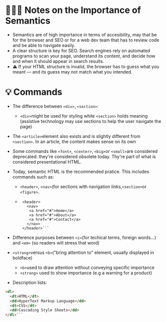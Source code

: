 # 🧑🏼‍💻 Notes on the Importance of Semantics

* Semantics are of high importance in terms of accesibility, may that be for the browser and SEO or for a web dev team that has to review code and be able to navigate easily.
* A clear structure is key for SEO. Search engines rely on automated programs to scan your page, understand its content, and decide how and when it should appear in search results.
* ⚠️ If your HTML structure is invalid, the browser has to guess what you meant — and its guess may not match what you intended.
 

# 💡 Commands

* The difference between `<div>`, `<section>`:
     * `<div>`might be used for styling while `<section>` holds meaning (assistive technology may use sections to help the user navigate the page)
* The `<article>`element also exists and is slightly different from `<section>`. In an article, the content makes sense on its own

* Some commands like `<font>`, `<center>`, `<big>`or `<small>`are considered deprecated: they're considered obsolete today.
  Thy're part of what is considered presentational HTML.

* Today, semantic HTML is the recommended pratice. This includes commands such as:
     * `<header>`, `<nav>`(for sections with navigation links,`<section>`or `<figure>`.
     * ```
        <header>
          <nav>
           <a href="#">Home</a>
           <a href="#">About</a>
           <a href="#">Contact</a>
          </nav>
        </header>```
  
* Difference purposes between `<i>`(for techical terms, foreign words...) and `<em>` (so readers will stress that word)
* `<strong>`versus `<b>`("bring attention to" element, usually displayed in boldface)
   * `<b>`used to draw attention without conveying specific importance
   * `<strong>` used to show importance (e.g a warning for a product)

* Description lists:
``` html
<dl>
  <dt>HTML</dt>
  <dd>HyperText Markup Language</dd>
  <dt>CSS</dt>
  <dd>Cascading Style Sheets</dd>
</dl>```


